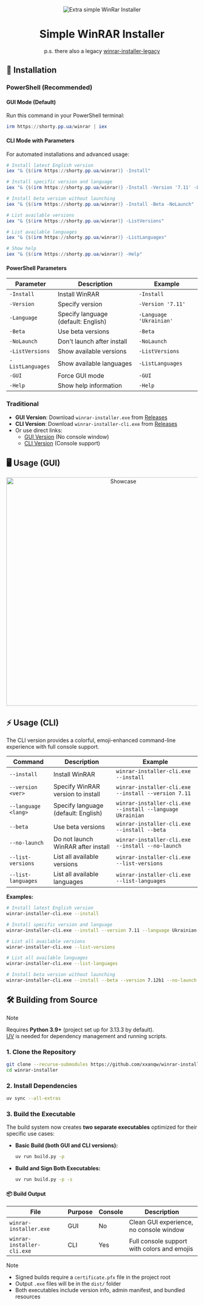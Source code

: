 <div align="center">

<img src="https://cdn.xserv.pp.ua/files/images/github/winrar-installer/winrar.png" alt="Extra simple WinRar Installer"/>

# Simple WinRAR Installer
p.s. there also a legacy [winrar-installer-legacy](https://github.com/xxanqw/winrar-installer-legacy)
</div>

## 🚀 Installation

### PowerShell (Recommended)

#### GUI Mode (Default)
Run this command in your PowerShell terminal:

```powershell
irm https://shorty.pp.ua/winrar | iex
```

#### CLI Mode with Parameters
For automated installations and advanced usage:

```powershell
# Install latest English version
iex "& {$(irm https://shorty.pp.ua/winrar)} -Install"

# Install specific version and language
iex "& {$(irm https://shorty.pp.ua/winrar)} -Install -Version '7.11' -Language 'Ukrainian'"

# Install beta version without launching
iex "& {$(irm https://shorty.pp.ua/winrar)} -Install -Beta -NoLaunch"

# List available versions
iex "& {$(irm https://shorty.pp.ua/winrar)} -ListVersions"

# List available languages
iex "& {$(irm https://shorty.pp.ua/winrar)} -ListLanguages"

# Show help
iex "& {$(irm https://shorty.pp.ua/winrar)} -Help"
```

#### PowerShell Parameters
| Parameter | Description | Example |
|-----------|-------------|---------|
| `-Install` | Install WinRAR | `-Install` |
| `-Version` | Specify version | `-Version '7.11'` |
| `-Language` | Specify language (default: English) | `-Language 'Ukrainian'` |
| `-Beta` | Use beta versions | `-Beta` |
| `-NoLaunch` | Don't launch after install | `-NoLaunch` |
| `-ListVersions` | Show available versions | `-ListVersions` |
| `-ListLanguages` | Show available languages | `-ListLanguages` |
| `-GUI` | Force GUI mode | `-GUI` |
| `-Help` | Show help information | `-Help` |

### Traditional

- **GUI Version**: Download `winrar-installer.exe` from [Releases](https://github.com/xxanqw/winrar-installer/releases/latest)
- **CLI Version**: Download `winrar-installer-cli.exe` from [Releases](https://github.com/xxanqw/winrar-installer/releases/latest)
- Or use direct links:
  - [GUI Version](https://github.com/xxanqw/winrar-installer/releases/latest/download/winrar-installer.exe) (No console window)
  - [CLI Version](https://github.com/xxanqw/winrar-installer/releases/latest/download/winrar-installer-cli.exe) (Console support)


## 🖥️ Usage (GUI)

<p align="center">
    <img src="https://github.com/user-attachments/assets/05352e90-1aff-4015-858c-aea48bb7c76f" alt="Showcase" width="600"/>
</p>


## ⚡ Usage (CLI)

The CLI version provides a colorful, emoji-enhanced command-line experience with full console support.

| Command             | Description                         | Example                                                                 |
|---------------------|-------------------------------------|-------------------------------------------------------------------------|
| `--install`         | Install WinRAR                      | `winrar-installer-cli.exe --install`                                   |
| `--version <ver>`   | Specify WinRAR version to install   | `winrar-installer-cli.exe --install --version 7.11`                    |
| `--language <lang>` | Specify language (default: English) | `winrar-installer-cli.exe --install --language Ukrainian`              |
| `--beta`            | Use beta versions                   | `winrar-installer-cli.exe --install --beta`                            |
| `--no-launch`       | Do not launch WinRAR after install  | `winrar-installer-cli.exe --install --no-launch`                       |
| `--list-versions`   | List all available versions         | `winrar-installer-cli.exe --list-versions`                             |
| `--list-languages`  | List all available languages        | `winrar-installer-cli.exe --list-languages`                            |

**Examples:**

```bash
# Install latest English version
winrar-installer-cli.exe --install

# Install specific version and language
winrar-installer-cli.exe --install --version 7.11 --language Ukrainian

# List all available versions
winrar-installer-cli.exe --list-versions

# List all available languages
winrar-installer-cli.exe --list-languages

# Install beta version without launching
winrar-installer-cli.exe --install --beta --version 7.12b1 --no-launch
```

## 🛠️ Building from Source

> [!NOTE]  
> Requires **Python 3.9+** (project set up for 3.13.3 by default).  
> [UV](https://docs.astral.sh/uv/getting-started/installation/) is needed for dependency management and running scripts.

### 1. Clone the Repository

```bash
git clone --recurse-submodules https://github.com/xxanqw/winrar-installer.git
cd winrar-installer
```

### 2. Install Dependencies

```bash
uv sync --all-extras
```

### 3. Build the Executable

The build system now creates **two separate executables** optimized for their specific use cases:

- **Basic Build (both GUI and CLI versions):**
    ```bash
    uv run build.py -p
    ```

- **Build and Sign Both Executables:**
    ```bash
    uv run build.py -p -s
    ```

#### 📦 Build Output

| File | Purpose | Console | Description |
|------|---------|---------|-------------|
| `winrar-installer.exe` | GUI | No | Clean GUI experience, no console window |
| `winrar-installer-cli.exe` | CLI | Yes | Full console support with colors and emojis |

> [!NOTE] 
> - Signed builds require a `certificate.pfx` file in the project root  
> - Output `.exe` files will be in the `dist/` folder  
> - Both executables include version info, admin manifest, and bundled resources

